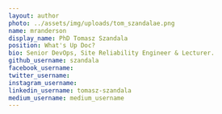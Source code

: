 ```yaml
---
layout: author
photo: ../assets/img/uploads/tom_szandalae.png
name: mranderson
display_name: PhD Tomasz Szandala 
position: What's Up Doc?
bio: Senior DevOps, Site Reliability Engineer & Lecturer.
github_username: szandala
facebook_username:  
twitter_username:  
instagram_username:  
linkedin_username: tomasz-szandala
medium_username: medium_username
---
```

